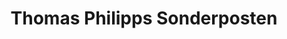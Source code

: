 ---
title: "Thomas Philipps Sonderposten"
url: /lauingen-donau/thomas-philipps-sonderposten/
shop: Kramladen
---